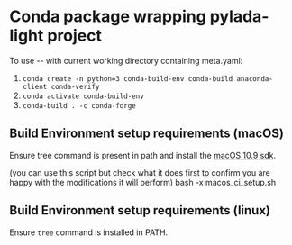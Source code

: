 # Conda package wrapping pylada-light project

To use -- with current working directory containing meta.yaml:

1. `conda create -n python=3 conda-build-env conda-build anaconda-client conda-verify`
2. `conda activate conda-build-env`
3. `conda-build . -c conda-forge`

## Build Environment setup requirements (macOS)

Ensure tree command is present in path and install the [macOS 10.9 sdk](https://github.com/phracker/MacOSX-SDKs/releases).

(you can use this script but check what it does first to confirm you are happy with the modifications it will perform)
bash -x macos_ci_setup.sh

## Build Environment setup requirements (linux)

Ensure `tree` command is installed in PATH.
